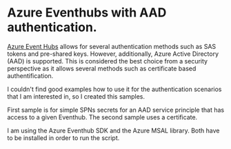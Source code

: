 # Azure Eventhubs with AAD authentication.
[Azure Event Hubs](https://docs.microsoft.com/en-us/azure/event-hubs/) allows for several authentication methods such as SAS tokens and pre-shared keys. However, additionally, Azure Active Directory (AAD) is supported. This is considered the best choice from a security perspective as it allows several methods such as certificate based authentification. 

I couldn't find good examples how to use it for the authentication scenarios that I am interested in, so I created this samples.

First sample is for simple SPNs secrets for an AAD service principle that has access to a given Eventhub. The second sample uses a certificate. 

I am using the Azure Eventhub SDK and the Azure MSAL library. Both have to be installed in order to run the script.